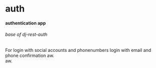 # auth
#### authentication app
###### base of dj-rest-auth
For login with social accounts and phonenumbers login with email and phone confirmation
aw.  
aw.
